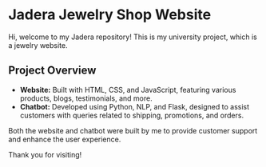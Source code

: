 # Jadera Jewelry Shop Website

Hi, welcome to my Jadera repository! This is my university project, which is a jewelry website.

## Project Overview
- **Website:** Built with HTML, CSS, and JavaScript, featuring various products, blogs, testimonials, and more.
- **Chatbot:** Developed using Python, NLP, and Flask, designed to assist customers with queries related to shipping, promotions, and orders.

Both the website and chatbot were built by me to provide customer support and enhance the user experience.

Thank you for visiting!
